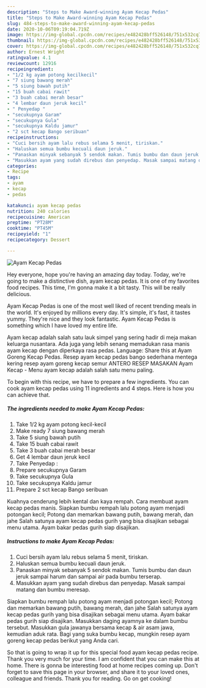 ```yaml
---
description: "Steps to Make Award-winning Ayam Kecap Pedas"
title: "Steps to Make Award-winning Ayam Kecap Pedas"
slug: 484-steps-to-make-award-winning-ayam-kecap-pedas
date: 2020-10-06T09:19:04.719Z
image: https://img-global.cpcdn.com/recipes/e482428bff526148/751x532cq70/ayam-kecap-pedas-foto-resep-utama.jpg
thumbnail: https://img-global.cpcdn.com/recipes/e482428bff526148/751x532cq70/ayam-kecap-pedas-foto-resep-utama.jpg
cover: https://img-global.cpcdn.com/recipes/e482428bff526148/751x532cq70/ayam-kecap-pedas-foto-resep-utama.jpg
author: Ernest Wright
ratingvalue: 4.1
reviewcount: 12916
recipeingredient:
- "1/2 kg ayam potong kecilkecil"
- "7 siung bawang merah"
- "5 siung bawah putih"
- "15 buah cabai rawit"
- "3 buah cabai merah besar"
- "4 lembar daun jeruk kecil"
- " Penyedap "
- "secukupnya Garam"
- "secukupnya Gula"
- "secukupnya Kaldu jamur"
- "2 sct kecap Bango seribuan"
recipeinstructions:
- "Cuci bersih ayam lalu rebus selama 5 menit, tiriskan."
- "Haluskan semua bumbu kecuali daun jeruk."
- "Panaskan minyak sebanyak 5 sendok makan. Tumis bumbu dan daun jeruk sampai harum dan sampai air pada bumbu terserap."
- "Masukkan ayam yang sudah direbus dan penyedap. Masak sampai matang dan bumbu meresap."
categories:
- Recipe
tags:
- ayam
- kecap
- pedas

katakunci: ayam kecap pedas 
nutrition: 240 calories
recipecuisine: American
preptime: "PT28M"
cooktime: "PT45M"
recipeyield: "1"
recipecategory: Dessert

---
```



![Ayam Kecap Pedas](https://img-global.cpcdn.com/recipes/e482428bff526148/751x532cq70/ayam-kecap-pedas-foto-resep-utama.jpg)

Hey everyone, hope you're having an amazing day today. Today, we're going to make a distinctive dish, ayam kecap pedas. It is one of my favorites food recipes. This time, I'm gonna make it a bit tasty. This will be really delicious.

Ayam Kecap Pedas is one of the most well liked of recent trending meals in the world. It's enjoyed by millions every day. It's simple, it's fast, it tastes yummy. They're nice and they look fantastic. Ayam Kecap Pedas is something which I have loved my entire life.

Ayam kecap adalah salah satu lauk simpel yang sering hadir di meja makan keluarga nusantara. Ada juga yang lebih senang memadukan rasa manis ayam kecap dengan diperkaya rasa pedas. Language: Share this at Ayam Goreng Kecap Pedas. Resep ayam kecap pedas bango sederhana mentega kering resep ayam goreng kecap semur ANTERO RESEP MASAKAN Ayam Kecap - Menu ayam kecap adalah salah satu menu paling.


To begin with this recipe, we have to prepare a few ingredients. You can cook ayam kecap pedas using 11 ingredients and 4 steps. Here is how you can achieve that.

<!--inarticleads1-->

##### The ingredients needed to make Ayam Kecap Pedas:

1. Take 1/2 kg ayam potong kecil-kecil
1. Make ready 7 siung bawang merah
1. Take 5 siung bawah putih
1. Take 15 buah cabai rawit
1. Take 3 buah cabai merah besar
1. Get 4 lembar daun jeruk kecil
1. Take  Penyedap :
1. Prepare secukupnya Garam
1. Take secukupnya Gula
1. Take secukupnya Kaldu jamur
1. Prepare 2 sct kecap Bango seribuan


Kuahnya cenderung lebih kental dan kaya rempah. Cara membuat ayam kecap pedas manis. Siapkan bumbu rempah lalu potong ayam menjadi potongan kecil; Potong dan memarkan bawang putih, bawang merah, dan jahe Salah satunya ayam kecap pedas gurih yang bisa disajikan sebagai menu utama. Ayam bakar pedas gurih siap disajikan. 

<!--inarticleads2-->

##### Instructions to make Ayam Kecap Pedas:

1. Cuci bersih ayam lalu rebus selama 5 menit, tiriskan.
1. Haluskan semua bumbu kecuali daun jeruk.
1. Panaskan minyak sebanyak 5 sendok makan. Tumis bumbu dan daun jeruk sampai harum dan sampai air pada bumbu terserap.
1. Masukkan ayam yang sudah direbus dan penyedap. Masak sampai matang dan bumbu meresap.


Siapkan bumbu rempah lalu potong ayam menjadi potongan kecil; Potong dan memarkan bawang putih, bawang merah, dan jahe Salah satunya ayam kecap pedas gurih yang bisa disajikan sebagai menu utama. Ayam bakar pedas gurih siap disajikan. Masukkan daging ayamnya ke dalam bumbu tersebut. Masukkan gula jawanya bersama kecap &amp; air asam jawa, kemudian aduk rata. Bagi yang suka bumbu kecap, mungkin resep ayam goreng kecap pedas berikut yang Anda cari. 

So that is going to wrap it up for this special food ayam kecap pedas recipe. Thank you very much for your time. I am confident that you can make this at home. There is gonna be interesting food at home recipes coming up. Don't forget to save this page in your browser, and share it to your loved ones, colleague and friends. Thank you for reading. Go on get cooking!

